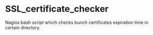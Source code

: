 # SSL_certificate_checker
Nagios bash script which checks bunch certificates expiration time in certain directory.
